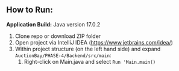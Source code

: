 ## How to Run:
**Application Build:** Java version 17.0.2

1) Clone repo or download ZIP folder
2) Open project via IntelliJ IDEA (https://www.jetbrains.com/idea/)
3) Within project structure (on the left hand side) and expand `AuctionBay/PHASE-4/Backend/src/main`:
    1) Right-click on Main.java and select `Run 'Main.main()`
